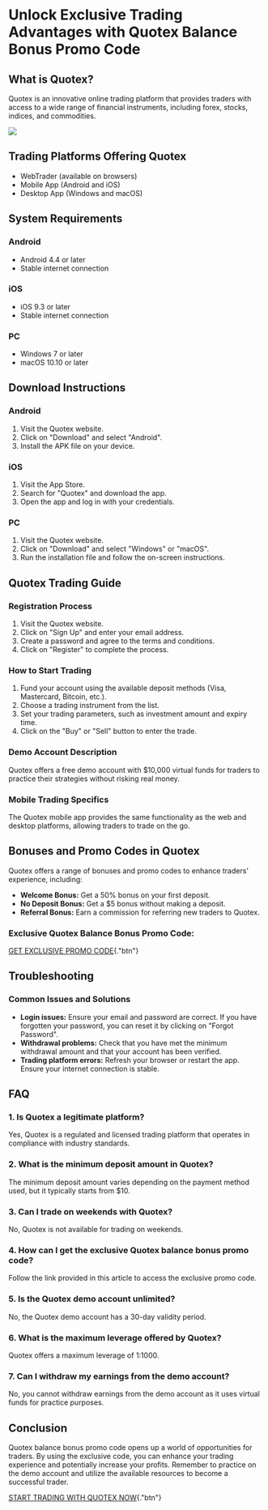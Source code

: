 # Unlock Exclusive Trading Advantages with Quotex Balance Bonus Promo Code

## What is Quotex?

Quotex is an innovative online trading platform that provides traders
with access to a wide range of financial instruments, including forex,
stocks, indices, and commodities.

[![](https://static.quotex.io/files/4_en/300_250.jpg)](https://traff.sbs/brokerqxlid)

## Trading Platforms Offering Quotex

-   WebTrader (available on browsers)
-   Mobile App (Android and iOS)
-   Desktop App (Windows and macOS)

## System Requirements

### Android

-   Android 4.4 or later
-   Stable internet connection

### iOS

-   iOS 9.3 or later
-   Stable internet connection

### PC

-   Windows 7 or later
-   macOS 10.10 or later

## Download Instructions

### Android

1.  Visit the Quotex website.
2.  Click on "Download" and select "Android".
3.  Install the APK file on your device.

### iOS

1.  Visit the App Store.
2.  Search for "Quotex" and download the app.
3.  Open the app and log in with your credentials.

### PC

1.  Visit the Quotex website.
2.  Click on "Download" and select "Windows" or
    "macOS".
3.  Run the installation file and follow the on-screen instructions.

## Quotex Trading Guide

### Registration Process

1.  Visit the Quotex website.
2.  Click on "Sign Up" and enter your email address.
3.  Create a password and agree to the terms and conditions.
4.  Click on "Register" to complete the process.

### How to Start Trading

1.  Fund your account using the available deposit methods (Visa,
    Mastercard, Bitcoin, etc.).
2.  Choose a trading instrument from the list.
3.  Set your trading parameters, such as investment amount and expiry
    time.
4.  Click on the "Buy" or "Sell" button to enter the trade.

### Demo Account Description

Quotex offers a free demo account with \$10,000 virtual funds for
traders to practice their strategies without risking real money.

### Mobile Trading Specifics

The Quotex mobile app provides the same functionality as the web and
desktop platforms, allowing traders to trade on the go.

## Bonuses and Promo Codes in Quotex

Quotex offers a range of bonuses and promo codes to enhance traders\'
experience, including:

-   **Welcome Bonus:** Get a 50% bonus on your first deposit.
-   **No Deposit Bonus:** Get a \$5 bonus without making a deposit.
-   **Referral Bonus:** Earn a commission for referring new traders to
    Quotex.

### Exclusive Quotex Balance Bonus Promo Code:

[GET EXCLUSIVE PROMO
CODE](\%22https://traff.sbs/brokerqxsignup\%22){."btn"}

## Troubleshooting

### Common Issues and Solutions

-   **Login issues:** Ensure your email and password are correct. If you
    have forgotten your password, you can reset it by clicking on
    "Forgot Password".
-   **Withdrawal problems:** Check that you have met the minimum
    withdrawal amount and that your account has been verified.
-   **Trading platform errors:** Refresh your browser or restart the
    app. Ensure your internet connection is stable.

## FAQ

### 1. Is Quotex a legitimate platform?

Yes, Quotex is a regulated and licensed trading platform that operates
in compliance with industry standards.

### 2. What is the minimum deposit amount in Quotex?

The minimum deposit amount varies depending on the payment method used,
but it typically starts from \$10.

### 3. Can I trade on weekends with Quotex?

No, Quotex is not available for trading on weekends.

### 4. How can I get the exclusive Quotex balance bonus promo code?

Follow the link provided in this article to access the exclusive promo
code.

### 5. Is the Quotex demo account unlimited?

No, the Quotex demo account has a 30-day validity period.

### 6. What is the maximum leverage offered by Quotex?

Quotex offers a maximum leverage of 1:1000.

### 7. Can I withdraw my earnings from the demo account?

No, you cannot withdraw earnings from the demo account as it uses
virtual funds for practice purposes.

## Conclusion

Quotex balance bonus promo code opens up a world of opportunities for
traders. By using the exclusive code, you can enhance your trading
experience and potentially increase your profits. Remember to practice
on the demo account and utilize the available resources to become a
successful trader.

[START TRADING WITH QUOTEX
NOW](\%22https://traff.sbs/brokerqxsignup\%22){."btn"}

